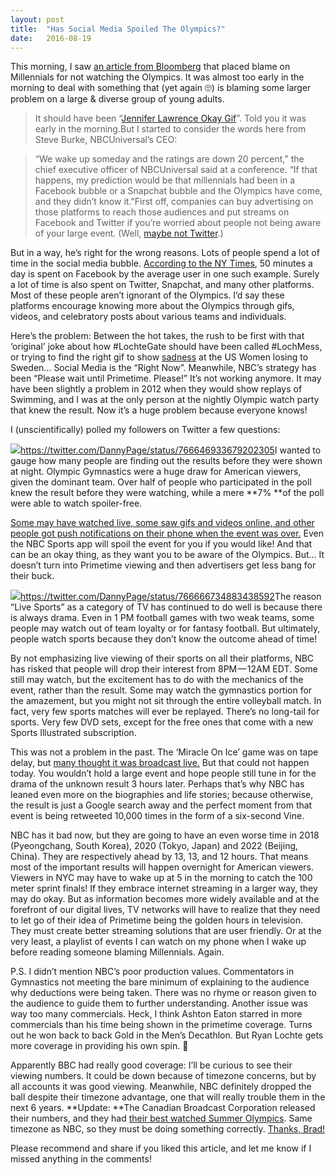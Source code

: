 ```yaml
---
layout:	post
title:	"Has Social Media Spoiled The Olympics?"
date:	2016-08-19
---
```


  This morning, I saw [an article from Bloomberg](http://www.bloomberg.com/news/articles/2016-08-19/nbc-s-12-billion-olympics-bet-stumbles-thanks-to-millennials) that placed blame on Millennials for not watching the Olympics. It was almost too early in the morning to deal with something that (yet again 🙄) is blaming some larger problem on a large & diverse group of young adults.


> [](https://twitter.com/DannyPage/status/766635147806449665)It should have been “[Jennifer Lawrence Okay Gif](http://giphy.com/gifs/jennifer-lawrence-thumbs-up-ok-Fml0fgAxVx1eM)”. Told you it was early in the morning.But I started to consider the words here from Steve Burke, NBCUniversal’s CEO:


> “We wake up someday and the ratings are down 20 percent,” the chief executive officer of NBCUniversal said at a conference. “If that happens, my prediction would be that millennials had been in a Facebook bubble or a Snapchat bubble and the Olympics have come, and they didn’t know it.”First off, companies can buy advertising on those platforms to reach those audiences and put streams on Facebook and Twitter if you’re worried about people not being aware of your large event. (Well, [maybe not Twitter](http://www.vocativ.com/348357/the-olympics-bans-gifs/).)

But in a way, he’s right for the wrong reasons. Lots of people spend a lot of time in the social media bubble. [According to the NY Times](http://www.nytimes.com/2016/05/06/business/facebook-bends-the-rules-of-audience-engagement-to-its-advantage.html?_r=0), 50 minutes a day is spent on Facebook by the average user in one such example. Surely a lot of time is also spent on Twitter, Snapchat, and many other platforms. Most of these people aren’t ignorant of the Olympics. I’d say these platforms encourage knowing more about the Olympics through gifs, videos, and celebratory posts about various teams and individuals.

Here’s the problem: Between the hot takes, the rush to be first with that ‘original’ joke about how #LochteGate should have been called #LochMess, or trying to find the right gif to show [sadness](http://replygif.net/i/269.gif) at the US Women losing to Sweden… Social Media is the “Right Now”. Meanwhile, NBC’s strategy has been “Please wait until Primetime. Please!” It’s not working anymore. It may have been slightly a problem in 2012 when they would show replays of Swimming, and I was at the only person at the nightly Olympic watch party that knew the result. Now it’s a huge problem because everyone knows!

I (unscientifically) polled my followers on Twitter a few questions:

![](/img/1*BPeLu0W-JWiL6jEhsV0ehg.png)<https://twitter.com/DannyPage/status/766646933679202305>I wanted to gauge how many people are finding out the results before they were shown at night. Olympic Gymnastics were a huge draw for American viewers, given the dominant team. Over half of people who participated in the poll knew the result before they were watching, while a mere **7% **of the poll were able to watch spoiler-free.

[Some may have watched live, some saw gifs and videos online, and other people got push notifications on their phone when the event was over.](https://twitter.com/DannyPage/status/766647595531919360) Even the NBC Sports app will spoil the event for you if you would like! And that can be an okay thing, as they want you to be aware of the Olympics. But… It doesn’t turn into Primetime viewing and then advertisers get less bang for their buck.

![](/img/1*yhAshAinuWQQ2j5mIrT2ZQ.png)<https://twitter.com/DannyPage/status/766666734883438592>The reason “Live Sports” as a category of TV has continued to do well is because there is always drama. Even in 1 PM football games with two weak teams, some people may watch out of team loyalty or for fantasy football. But ultimately, people watch sports because they don’t know the outcome ahead of time!

By not emphasizing live viewing of their sports on all their platforms, NBC has risked that people will drop their interest from 8PM — 12AM EDT. Some still may watch, but the excitement has to do with the mechanics of the event, rather than the result. Some may watch the gymnastics portion for the amazement, but you might not sit through the entire volleyball match. In fact, very few sports matches will ever be replayed. There’s no long-tail for sports. Very few DVD sets, except for the free ones that come with a new Sports Illustrated subscription.

This was not a problem in the past. The ‘Miracle On Ice’ game was on tape delay, but [many thought it was broadcast live.](https://en.wikipedia.org/wiki/Miracle_on_Ice#Game_summary) But that could not happen today. You wouldn’t hold a large event and hope people still tune in for the drama of the unknown result 3 hours later. Perhaps that’s why NBC has leaned even more on the biographies and life stories; because otherwise, the result is just a Google search away and the perfect moment from that event is being retweeted 10,000 times in the form of a six-second Vine.

NBC has it bad now, but they are going to have an even worse time in 2018 (Pyeongchang, South Korea), 2020 (Tokyo, Japan) and 2022 (Beijing, China). They are respectively ahead by 13, 13, and 12 hours. That means most of the important results will happen overnight for American viewers. Viewers in NYC may have to wake up at 5 in the morning to catch the 100 meter sprint finals! If they embrace internet streaming in a larger way, they may do okay. But as information becomes more widely available and at the forefront of our digital lives, TV networks will have to realize that they need to let go of their idea of Primetime being the golden hours in television. They must create better streaming solutions that are user friendly. Or at the very least, a playlist of events I can watch on my phone when I wake up before reading someone blaming Millennials. Again.

P.S. I didn’t mention NBC’s poor production values. Commentators in Gymnastics not meeting the bare minimum of explaining to the audience why deductions were being taken. There was no rhyme or reason given to the audience to guide them to further understanding. Another issue was way too many commercials. Heck, I think Ashton Eaton starred in more commercials than his time being shown in the primetime coverage. Turns out he won back to back Gold in the Men’s Decathlon. But Ryan Lochte gets more coverage in providing his own spin. 🤔

Apparently BBC had really good coverage: I’ll be curious to see their viewing numbers. It could be down because of timezone concerns, but by all accounts it was good viewing. Meanwhile, NBC definitely dropped the ball despite their timezone advantage, one that will really trouble them in the next 6 years. **Update: **The Canadian Broadcast Corporation released their numbers, and they had [their best watched Summer Olympics](http://www.cbc.ca/mediacentre/rio-2016-on-cbcradio-canada-becomes-most-watched-summer-olympic-games-in-canadian-history.html). Same timezone as NBC, so they must be doing something correctly. [Thanks, Brad!](https://twitter.com/Sammich_BLT/)

Please recommend and share if you liked this article, and let me know if I missed anything in the comments!

  